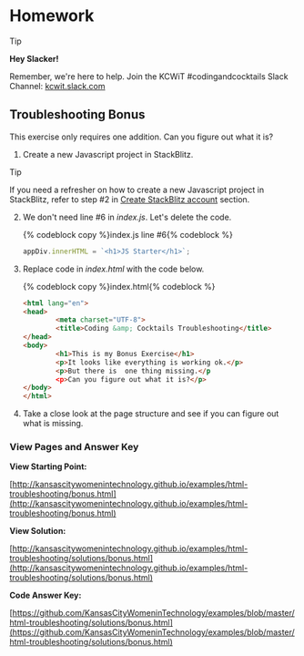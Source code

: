 # Homework

> [!TIP]
> **Hey Slacker!**
>
> Remember, we're here to help.
> Join the KCWiT #codingandcocktails Slack Channel: [kcwit.slack.com](http://kcwit.slack.com)

## Troubleshooting Bonus

This exercise only requires one addition. Can you figure out what it is?

1.  Create a new Javascript project in StackBlitz.

> [!TIP]
> If you need a refresher on how to create a new Javascript project in StackBlitz, refer to step #2 in [Create StackBlitz account](../setup/?id=create-stackblitz-account) section.

2.  We don't need line #6 in _index.js_. Let's delete the code.

    {% codeblock copy %}index.js line #6{% codeblock %}

    ```js
    appDiv.innerHTML = `<h1>JS Starter</h1>`;
    ```

3.  Replace code in _index.html_ with the code below.

    {% codeblock copy %}index.html{% codeblock %}

    ```html
    <html lang="en">
    <head>
    		<meta charset="UTF-8">
    		<title>Coding &amp; Cocktails Troubleshooting</title>
    </head>
    <body>
    		<h1>This is my Bonus Exercise</h1>
    		<p>It looks like everything is working ok.</p>
    		<p>But there is  one thing missing.</p
    		<p>Can you figure out what it is?</p>
    </body>
    </html>
    ```

4.  Take a close look at the page structure and see if you can figure out what is missing.

### View Pages and Answer Key

**View Starting Point:**

[http://kansascitywomenintechnology.github.io/examples/html-troubleshooting/bonus.html](http://kansascitywomenintechnology.github.io/examples/html-troubleshooting/bonus.html)

**View Solution:**

[http://kansascitywomenintechnology.github.io/examples/html-troubleshooting/solutions/bonus.html](http://kansascitywomenintechnology.github.io/examples/html-troubleshooting/solutions/bonus.html)

**Code Answer Key:**

[https://github.com/KansasCityWomeninTechnology/examples/blob/master/html-troubleshooting/solutions/bonus.html](https://github.com/KansasCityWomeninTechnology/examples/blob/master/html-troubleshooting/solutions/bonus.html)

```

```
